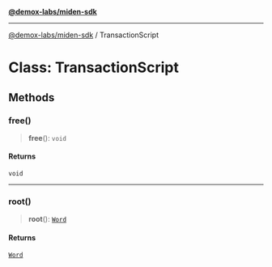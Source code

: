 [**@demox-labs/miden-sdk**](../README.md)

***

[@demox-labs/miden-sdk](../README.md) / TransactionScript

# Class: TransactionScript

## Methods

### free()

> **free**(): `void`

#### Returns

`void`

***

### root()

> **root**(): [`Word`](Word.md)

#### Returns

[`Word`](Word.md)
